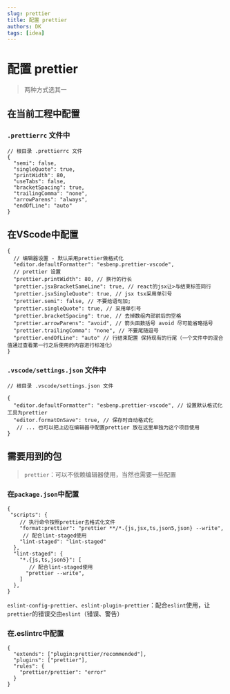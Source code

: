 ```yaml
---
slug: prettier
title: 配置 prettier
authors: DK
tags: [idea]
---
```


# 配置 prettier

> 两种方式选其一

## 在当前工程中配置

### `.prettierrc` 文件中

```json5
// 根目录 .prettierrc 文件
{
  "semi": false,
  "singleQuote": true,
  "printWidth": 80,
  "useTabs": false,
  "bracketSpacing": true,
  "trailingComma": "none",
  "arrowParens": "always",
  "endOfLine": "auto"
}
```

## 在VScode中配置

```json5
{
  // 编辑器设置 - 默认采用prettier做格式化
  "editor.defaultFormatter": "esbenp.prettier-vscode",
  // prettier 设置
  "prettier.printWidth": 80, // 换行的行长
  "prettier.jsxBracketSameLine": true, // react的jsx让>与结束标签同行
  "prettier.jsxSingleQuote": true, // jsx tsx采用单引号
  "prettier.semi": false, // 不要给语句加;
  "prettier.singleQuote": true, // 采用单引号
  "prettier.bracketSpacing": true, // 去掉数组内部前后的空格
  "prettier.arrowParens": "avoid", // 箭头函数括号 avoid 尽可能省略括号
  "prettier.trailingComma": "none", // 不要尾随逗号
  "prettier.endOfLine": "auto" // 行结束配置 保持现有的行尾（一个文件中的混合值通过查看第一行之后使用的内容进行标准化）
}
```

### `.vscode/settings.json` 文件中

```json5
// 根目录 .vscode/settings.json 文件

{
  "editor.defaultFormatter": "esbenp.prettier-vscode", // 设置默认格式化工具为prettier
  "editor.formatOnSave": true, // 保存时自动格式化
   // ... 也可以把上边在编辑器中配置prettier 放在这里单独为这个项目使用
}
```

## 需要用到的包

> `prettier`：可以不依赖编辑器使用，当然也需要一些配置

### 在`package.json`中配置

```json5
{
 "scripts": {
    // 执行命令按照prettier去格式化文件
    "format:prettier": "prettier **/*.{js,jsx,ts,json5,json} --write",
     // 配合lint-staged使用
    "lint-staged": "lint-staged"
  },
  "lint-staged": {
    "*.{js,ts,json5}": [
       // 配合lint-staged使用
      "prettier --write",
    ]
  },
}
```

`eslint-config-prettier`、`eslint-plugin-prettier`：配合`eslint`使用，让`prettier`的错误交由`eslint`（错误、警告）

### 在.eslintrc中配置

```json5
{
  "extends": ["plugin:prettier/recommended"],
  "plugins": ["prettier"],
  "rules": {
    "prettier/prettier": "error"
  }
}
```
